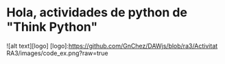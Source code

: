 # Hola, actividades de python de "Think Python"

![alt text][logo]
[logo]:https://github.com/GnChez/DAWjs/blob/ra3/Activitat RA3/images/code_ex.png?raw=true